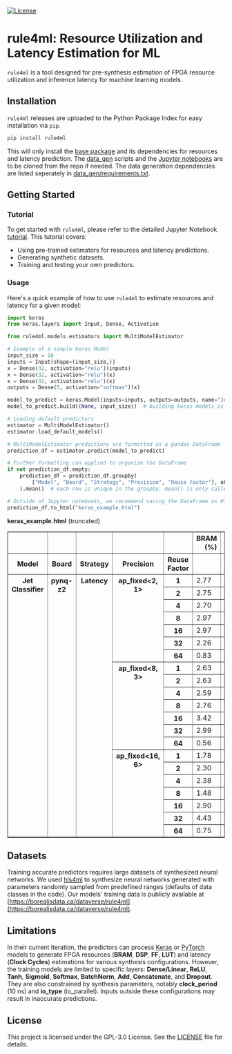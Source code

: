 [![License](https://img.shields.io/badge/License-GPL_3.0-red.svg)](https://opensource.org/license/gpl-3-0)

# rule4ml: Resource Utilization and Latency Estimation for ML

`rule4ml` is a tool designed for pre-synthesis estimation of FPGA resource utilization and inference latency for machine learning models.

## Installation

`rule4ml` releases are uploaded to the Python Package Index for easy installation via `pip`.

```bash
pip install rule4ml
```

This will only install the [base package](https://github.com/IMPETUS-UdeS/rule4ml/tree/main/rule4ml) and its dependencies for resources and latency prediction. The [data_gen](https://github.com/IMPETUS-UdeS/rule4ml/tree/main/data_gen/) scripts and the [Jupyter notebooks](https://github.com/IMPETUS-UdeS/rule4ml/tree/main/notebooks) are to be cloned from the repo if needed. The data generation dependencies are listed seperately in [data_gen/requirements.txt](https://github.com/IMPETUS-UdeS/rule4ml/tree/main/data_gen/requirements.txt).

## Getting Started

### Tutorial
To get started with `rule4ml`, please refer to the detailed Jupyter Notebook [tutorial](https://github.com/IMPETUS-UdeS/rule4ml/tree/main/notebooks/tutorial.ipynb). This tutorial covers:

- Using pre-trained estimators for resources and latency predictions.
- Generating synthetic datasets.
- Training and testing your own predictors.

### Usage
Here's a quick example of how to use `rule4ml` to estimate resources and latency for a given model:

```python
import keras
from keras.layers import Input, Dense, Activation

from rule4ml.models.estimators import MultiModelEstimator

# Example of a simple keras Model
input_size = 16
inputs = Input(shape=(input_size,))
x = Dense(32, activation="relu")(inputs)
x = Dense(32, activation="relu")(x)
x = Dense(32, activation="relu")(x)
outputs = Dense(5, activation="softmax")(x)

model_to_predict = keras.Model(inputs=inputs, outputs=outputs, name="Jet Classifier")
model_to_predict.build((None, input_size))  # building keras models is required

# Loading default predictors
estimator = MultiModelEstimator()
estimator.load_default_models()

# MultiModelEstimator predictions are formatted as a pandas DataFrame
prediction_df = estimator.predict(model_to_predict)

# Further formatting can applied to organize the DataFrame
if not prediction_df.empty:
    prediction_df = prediction_df.groupby(
        ["Model", "Board", "Strategy", "Precision", "Reuse Factor"], observed=True
    ).mean()  # each row is unique in the groupby, mean() is only called to convert DataFrameGroupBy

# Outside of Jupyter notebooks, we recommend saving the DataFrame as HTML for better readability
prediction_df.to_html("keras_example.html")
```

**keras_example.html** (truncated)
<table border="1" class="dataframe">
  <thead>
    <tr style="text-align: right;">
      <th></th>
      <th></th>
      <th></th>
      <th></th>
      <th></th>
      <th>BRAM (%)</th>
      <th>DSP (%)</th>
      <th>FF (%)</th>
      <th>LUT (%)</th>
      <th>CYCLES</th>
    </tr>
    <tr>
      <th>Model</th>
      <th>Board</th>
      <th>Strategy</th>
      <th>Precision</th>
      <th>Reuse Factor</th>
      <th></th>
      <th></th>
      <th></th>
      <th></th>
      <th></th>
    </tr>
  </thead>
  <tbody>
    <tr>
      <th rowspan="21" valign="top">Jet Classifier</th>
      <th rowspan="21" valign="top">pynq-z2</th>
      <th rowspan="21" valign="top">Latency</th>
      <th rowspan="7" valign="top">ap_fixed&lt;2, 1&gt;</th>
      <th>1</th>
      <td>2.77</td>
      <td>0.89</td>
      <td>2.63</td>
      <td>30.02</td>
      <td>54.68</td>
    </tr>
    <tr>
      <th>2</th>
      <td>2.75</td>
      <td>0.86</td>
      <td>2.62</td>
      <td>29.91</td>
      <td>55.84</td>
    </tr>
    <tr>
      <th>4</th>
      <td>2.70</td>
      <td>0.79</td>
      <td>2.58</td>
      <td>29.80</td>
      <td>55.78</td>
    </tr>
    <tr>
      <th>8</th>
      <td>2.97</td>
      <td>0.67</td>
      <td>2.49</td>
      <td>29.79</td>
      <td>68.84</td>
    </tr>
    <tr>
      <th>16</th>
      <td>2.97</td>
      <td>0.63</td>
      <td>2.50</td>
      <td>30.24</td>
      <td>75.38</td>
    </tr>
    <tr>
      <th>32</th>
      <td>2.26</td>
      <td>0.74</td>
      <td>2.43</td>
      <td>30.90</td>
      <td>76.19</td>
    </tr>
    <tr>
      <th>64</th>
      <td>0.83</td>
      <td>0.47</td>
      <td>2.19</td>
      <td>32.89</td>
      <td>112.04</td>
    </tr>
    <tr>
      <th rowspan="7" valign="top">ap_fixed&lt;8, 3&gt;</th>
      <th>1</th>
      <td>2.63</td>
      <td>1.58</td>
      <td>13.91</td>
      <td>115.89</td>
      <td>53.96</td>
    </tr>
    <tr>
      <th>2</th>
      <td>2.63</td>
      <td>1.50</td>
      <td>13.63</td>
      <td>111.75</td>
      <td>54.70</td>
    </tr>
    <tr>
      <th>4</th>
      <td>2.59</td>
      <td>1.25</td>
      <td>13.07</td>
      <td>108.52</td>
      <td>56.16</td>
    </tr>
    <tr>
      <th>8</th>
      <td>2.76</td>
      <td>1.41</td>
      <td>12.22</td>
      <td>108.01</td>
      <td>53.07</td>
    </tr>
    <tr>
      <th>16</th>
      <td>3.42</td>
      <td>1.96</td>
      <td>11.98</td>
      <td>104.58</td>
      <td>64.71</td>
    </tr>
    <tr>
      <th>32</th>
      <td>2.99</td>
      <td>1.93</td>
      <td>12.74</td>
      <td>94.71</td>
      <td>83.06</td>
    </tr>
    <tr>
      <th>64</th>
      <td>0.56</td>
      <td>1.70</td>
      <td>14.74</td>
      <td>92.78</td>
      <td>104.88</td>
    </tr>
    <tr>
      <th rowspan="7" valign="top">ap_fixed&lt;16, 6&gt;</th>
      <th>1</th>
      <td>1.78</td>
      <td>199.86</td>
      <td>45.96</td>
      <td>184.86</td>
      <td>66.59</td>
    </tr>
    <tr>
      <th>2</th>
      <td>2.30</td>
      <td>198.30</td>
      <td>45.71</td>
      <td>190.51</td>
      <td>68.14</td>
    </tr>
    <tr>
      <th>4</th>
      <td>2.38</td>
      <td>198.50</td>
      <td>45.95</td>
      <td>195.05</td>
      <td>73.15</td>
    </tr>
    <tr>
      <th>8</th>
      <td>1.48</td>
      <td>175.18</td>
      <td>46.42</td>
      <td>188.65</td>
      <td>95.70</td>
    </tr>
    <tr>
      <th>16</th>
      <td>2.90</td>
      <td>83.85</td>
      <td>48.13</td>
      <td>184.96</td>
      <td>101.44</td>
    </tr>
    <tr>
      <th>32</th>
      <td>4.43</td>
      <td>51.04</td>
      <td>51.83</td>
      <td>193.38</td>
      <td>141.07</td>
    </tr>
    <tr>
      <th>64</th>
      <td>0.75</td>
      <td>30.32</td>
      <td>55.36</td>
      <td>193.26</td>
      <td>229.37</td>
    </tr>
  </tbody>
</table>

## Datasets
Training accurate predictors requires large datasets of synthesized neural networks. We used [hls4ml](https://github.com/fastmachinelearning/hls4ml) to synthesize neural networks generated with parameters randomly sampled from predefined ranges (defaults of data classes in the code). Our models' training data is publicly available at [https://borealisdata.ca/dataverse/rule4ml](https://borealisdata.ca/dataverse/rule4ml).

## Limitations
In their current iteration, the predictors can process [Keras](https://keras.io/about/) or [PyTorch](https://pytorch.org/tutorials/beginner/basics/quickstart_tutorial.html) models to generate FPGA resources (**BRAM**, **DSP**, **FF**, **LUT**) and latency (**Clock Cycles**) estimations for various synthesis configurations. However, the training models are limited to specific layers: **Dense/Linear**, **ReLU**, **Tanh**, **Sigmoid**, **Softmax**, **BatchNorm**, **Add**, **Concatenate**, and **Dropout**. They are also constrained by synthesis parameters, notably **clock_period** (10 ns) and **io_type** (io_parallel). Inputs outside these configurations may result in inaccurate predictions.

## License
This project is licensed under the GPL-3.0 License. See the [LICENSE](https://github.com/IMPETUS-UdeS/rule4ml/tree/main/LICENSE) file for details.
